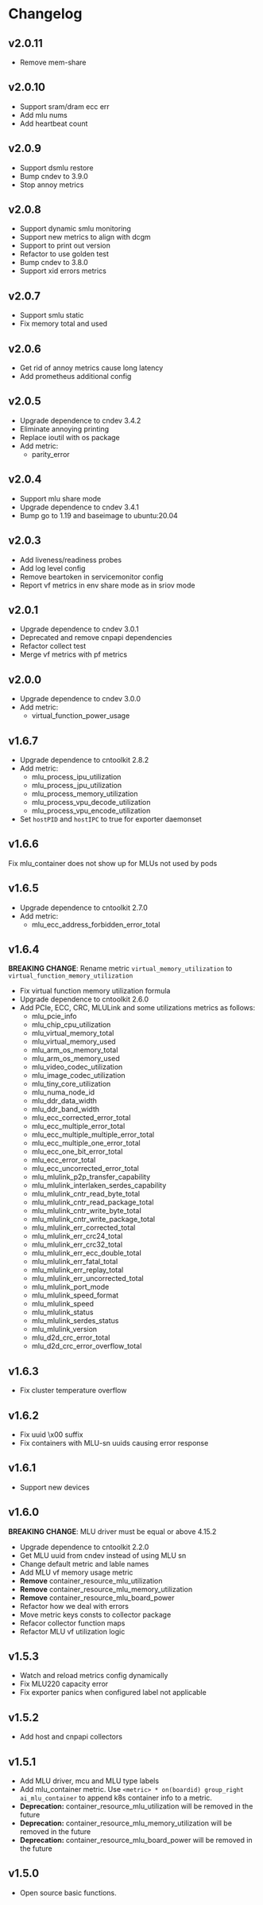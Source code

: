 # Changelog

## v2.0.11

- Remove mem-share

## v2.0.10

- Support sram/dram ecc err
- Add mlu nums
- Add heartbeat count

## v2.0.9

- Support dsmlu restore
- Bump cndev to 3.9.0
- Stop annoy metrics

## v2.0.8

- Support dynamic smlu monitoring
- Support new metrics to align with dcgm
- Support to print out version
- Refactor to use golden test
- Bump cndev to 3.8.0
- Support xid errors metrics

## v2.0.7

- Support smlu static
- Fix memory total and used

## v2.0.6

- Get rid of annoy metrics cause long latency
- Add prometheus additional config

## v2.0.5

- Upgrade dependence to cndev 3.4.2
- Eliminate annoying printing
- Replace ioutil with os package
- Add metric:
  - parity_error

## v2.0.4

- Support mlu share mode
- Upgrade dependence to cndev 3.4.1
- Bump go to 1.19 and baseimage to ubuntu:20.04

## v2.0.3

- Add liveness/readiness probes
- Add log level config
- Remove beartoken in servicemonitor config
- Report vf metrics in env share mode as in sriov mode

## v2.0.1

- Upgrade dependence to cndev 3.0.1
- Deprecated and remove cnpapi dependencies
- Refactor collect test
- Merge vf metrics with pf metrics

## v2.0.0

- Upgrade dependence to cndev 3.0.0
- Add metric:
  - virtual_function_power_usage

## v1.6.7

- Upgrade dependence to cntoolkit 2.8.2
- Add metric:
  - mlu_process_ipu_utilization
  - mlu_process_jpu_utilization
  - mlu_process_memory_utilization
  - mlu_process_vpu_decode_utilization
  - mlu_process_vpu_encode_utilization
- Set `hostPID` and `hostIPC` to true for exporter daemonset

## v1.6.6

Fix mlu_container does not show up for MLUs not used by pods

## v1.6.5

- Upgrade dependence to cntoolkit 2.7.0
- Add metric:
  - mlu_ecc_address_forbidden_error_total

## v1.6.4

**BREAKING CHANGE**: Rename metric `virtual_memory_utilization` to `virtual_function_memory_utilization`

- Fix virtual function memory utilization formula
- Upgrade dependence to cntoolkit 2.6.0
- Add PCIe, ECC, CRC, MLULink and some utilizations metrics as follows:
  - mlu_pcie_info
  - mlu_chip_cpu_utilization
  - mlu_virtual_memory_total
  - mlu_virtual_memory_used
  - mlu_arm_os_memory_total
  - mlu_arm_os_memory_used
  - mlu_video_codec_utilization
  - mlu_image_codec_utilization
  - mlu_tiny_core_utilization
  - mlu_numa_node_id
  - mlu_ddr_data_width
  - mlu_ddr_band_width
  - mlu_ecc_corrected_error_total
  - mlu_ecc_multiple_error_total
  - mlu_ecc_multiple_multiple_error_total
  - mlu_ecc_multiple_one_error_total
  - mlu_ecc_one_bit_error_total
  - mlu_ecc_error_total
  - mlu_ecc_uncorrected_error_total
  - mlu_mlulink_p2p_transfer_capability
  - mlu_mlulink_interlaken_serdes_capability
  - mlu_mlulink_cntr_read_byte_total
  - mlu_mlulink_cntr_read_package_total
  - mlu_mlulink_cntr_write_byte_total
  - mlu_mlulink_cntr_write_package_total
  - mlu_mlulink_err_corrected_total
  - mlu_mlulink_err_crc24_total
  - mlu_mlulink_err_crc32_total
  - mlu_mlulink_err_ecc_double_total
  - mlu_mlulink_err_fatal_total
  - mlu_mlulink_err_replay_total
  - mlu_mlulink_err_uncorrected_total
  - mlu_mlulink_port_mode
  - mlu_mlulink_speed_format
  - mlu_mlulink_speed
  - mlu_mlulink_status
  - mlu_mlulink_serdes_status
  - mlu_mlulink_version
  - mlu_d2d_crc_error_total
  - mlu_d2d_crc_error_overflow_total

## v1.6.3

- Fix cluster temperature overflow

## v1.6.2

- Fix uuid \x00 suffix
- Fix containers with MLU-sn uuids causing error response

## v1.6.1

- Support new devices

## v1.6.0

**BREAKING CHANGE**: MLU driver must be equal or above 4.15.2

- Upgrade dependence to cntoolkit 2.2.0
- Get MLU uuid from cndev instead of using MLU sn
- Change default metric and lable names
- Add MLU vf memory usage metric
- **Remove** container_resource_mlu_utilization
- **Remove** container_resource_mlu_memory_utilization
- **Remove** container_resource_mlu_board_power
- Refactor how we deal with errors
- Move metric keys consts to collector package
- Refacor collector function maps
- Refactor MLU vf utilization logic

## v1.5.3

- Watch and reload metrics config dynamically
- Fix MLU220 capacity error
- Fix exporter panics when configured label not applicable

## v1.5.2

- Add host and cnpapi collectors

## v1.5.1

- Add MLU driver, mcu and MLU type labels
- Add mlu_container metric. Use `<metric> * on(boardid) group_right ai_mlu_container` to append k8s container info to a metric.
- **Deprecation:** container_resource_mlu_utilization will be removed in the future
- **Deprecation:** container_resource_mlu_memory_utilization will be removed in the future
- **Deprecation:** container_resource_mlu_board_power will be removed in the future

## v1.5.0

- Open source basic functions.
